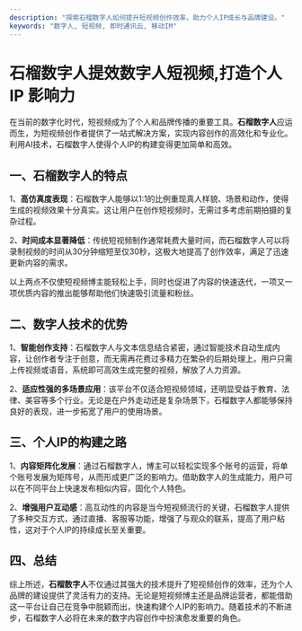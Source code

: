 ```yaml
---
description: "探索石榴数字人如何提升短视频创作效率，助力个人IP成长与品牌建设。"
keywords: "数字人, 短视频, 即时通讯云, 移动IM"
---
```

# 石榴数字人提效数字人短视频,打造个人 IP 影响力

在当前的数字化时代，短视频成为了个人和品牌传播的重要工具。**石榴数字人**应运而生，为短视频创作者提供了一站式解决方案，实现内容创作的高效化和专业化。利用AI技术，石榴数字人使得个人IP的构建变得更加简单和高效。

## 一、石榴数字人的特点

1、**高仿真度表现**：石榴数字人能够以1:1的比例重现真人样貌、场景和动作，使得生成的视频效果十分真实。这让用户在创作短视频时，无需过多考虑前期拍摄的复杂过程。

2、**时间成本显著降低**：传统短视频制作通常耗费大量时间，而石榴数字人可以将录制视频的时间从30分钟缩短至仅30秒，这极大地提高了创作效率，满足了迅速更新内容的需求。

以上两点不仅使短视频博主能轻松上手，同时也促进了内容的快速迭代，一项又一项优质内容的推出能够帮助他们快速吸引流量和粉丝。

## 二、数字人技术的优势

1、**智能创作支持**：石榴数字人与文本信息结合紧密，通过智能技术自动生成内容，让创作者专注于创意，而无需再花费过多精力在繁杂的后期处理上。用户只需上传视频或语音，系统即可高效生成完整的视频，解放了人力资源。

2、**适应性强的多场景应用**：该平台不仅适合短视频领域，还明显受益于教育、法律、美容等多个行业。无论是在户外走动还是复杂场景下，石榴数字人都能够保持良好的表现，进一步拓宽了用户的使用场景。

## 三、个人IP的构建之路

1、**内容矩阵化发展**：通过石榴数字人，博主可以轻松实现多个账号的运营，将单个账号发展为矩阵号，从而形成更广泛的影响力。借助数字人的生成能力，用户可以在不同平台上快速发布相似内容，固化个人特色。

2、**增强用户互动感**：高互动性的内容是当今短视频流行的关键，石榴数字人提供了多种交互方式，通过直播、客服等功能，增强了与观众的联系，提高了用户粘性，这对于个人IP的持续成长至关重要。

## 四、总结

综上所述，**石榴数字人**不仅通过其强大的技术提升了短视频创作的效率，还为个人品牌的建设提供了灵活有力的支持。无论是短视频博主还是品牌运营者，都能借助这一平台让自己在竞争中脱颖而出，快速构建个人IP的影响力。随着技术的不断进步，石榴数字人必将在未来的数字内容创作中扮演愈发重要的角色。
